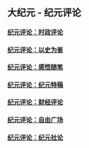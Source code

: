 ## 大纪元 - 纪元评论

#### [纪元评论：时政评论](indexes/nsc1025/README.md?11240330)
#### [纪元评论：以史为鉴](indexes/nsc1028/README.md?11240330)
#### [纪元评论：感悟随笔](indexes/nsc1035/README.md?11240330)
#### [纪元评论：纪元特稿](indexes/nsc424/README.md?11240330)
#### [纪元评论：财经评论](indexes/nsc1026/README.md?11240330)
#### [纪元评论：自由广场](indexes/nsc993/README.md?11240330)
#### [纪元评论：纪元社论](indexes/nsc422/README.md?11240330)
